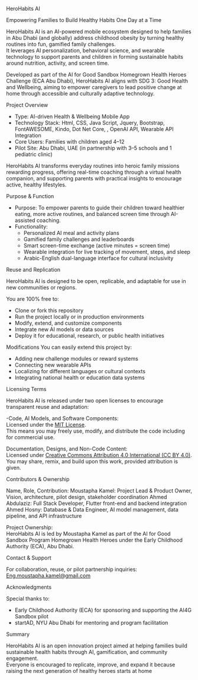 HeroHabits AI

Empowering Families to Build Healthy Habits One Day at a Time

HeroHabits AI is an AI-powered mobile ecosystem designed to help families in Abu Dhabi (and globally) address childhood obesity by turning healthy routines into fun, gamified family challenges.  
It leverages AI personalization, behavioral science, and wearable technology to support parents and children in forming sustainable habits around nutrition, activity, and screen time.

Developed as part of the AI for Good Sandbox Homegrown Health Heroes Challenge (ECA Abu Dhabi), HeroHabits AI aligns with SDG 3: Good Health and Wellbeing, aiming to empower caregivers to lead positive change at home through accessible and culturally adaptive technology.


Project Overview

- Type: AI-driven Health & Wellbeing Mobile App  
- Technology Stack: Html, CSS, Java Script, Jquery, Bootstrap, FontAWESOME, Kindo, Dot Net Core, , OpenAI API, Wearable API Integration  
- Core Users: Families with children aged 4–12  
- Pilot Site: Abu Dhabi, UAE (in partnership with 3–5 schools and 1 pediatric clinic)  

HeroHabits AI transforms everyday routines into heroic family missions rewarding progress, offering real-time coaching through a virtual health companion, and supporting parents with practical insights to encourage active, healthy lifestyles.





 Purpose & Function

- Purpose: To empower parents to guide their children toward healthier eating, more active routines, and balanced screen time through AI-assisted coaching.  
- Functionality:
  - Personalized AI meal and activity plans  
  - Gamified family challenges and leaderboards  
  - Smart screen-time exchange (active minutes = screen time)  
  - Wearable integration for live tracking of movement, steps, and sleep  
  - Arabic-English dual-language interface for cultural inclusivity  

Reuse and Replication

HeroHabits AI is designed to be open, replicable, and adaptable for use in new communities or regions.

You are 100% free to:
- Clone or fork this repository  
- Run the project locally or in production environments  
- Modify, extend, and customize components  
- Integrate new AI models or data sources  
- Deploy it for educational, research, or public health initiatives  



Modifications
You can easily extend this project by:
- Adding new challenge modules or reward systems  
- Connecting new wearable APIs  
- Localizing for different languages or cultural contexts  
- Integrating national health or education data systems  

 Licensing Terms

HeroHabits AI is released under two open licenses to encourage transparent reuse and adaptation:

-Code, AI Models, and Software Components:  
  Licensed under the [MIT License](https://opensource.org/licenses/MIT).  
  This means you may freely use, modify, and distribute the code including for commercial use.

Documentation, Designs, and Non-Code Content:  
  Licensed under [Creative Commons Attribution 4.0 International (CC BY 4.0)](https://creativecommons.org/licenses/by/4.0/).  
  You may share, remix, and build upon this work, provided attribution is given.


Contributors & Ownership

Name, Role, Contribution:
Moustapha Kamel: Project Lead & Product Owner,  Vision, architecture, pilot design, stakeholder coordination
Ahmed Abdulaziz: Full Stack Developer, Flutter front-end and backend integration
Ahmed Hosny: Database & Data Engineer, AI model management, data pipeline, and API infrastructure

Project Ownership:  
HeroHabits AI is led by Moustapha Kamel as part of the AI for Good Sandbox Program Homegrown Health Heroes under the Early Childhood Authority (ECA), Abu Dhabi.

Contact & Support

For collaboration, reuse, or pilot partnership inquiries:  
Eng.moustapha.kamel@gmail.com


Acknowledgments

Special thanks to:  
- Early Childhood Authority (ECA) for sponsoring and supporting the AI4G Sandbox pilot  
- startAD, NYU Abu Dhabi for mentoring and program facilitation  

 Summary

HeroHabits AI is an open innovation project aimed at helping families build sustainable health habits through AI, gamification, and community engagement.  
Everyone is encouraged to replicate, improve, and expand it because raising the next generation of healthy heroes starts at home


